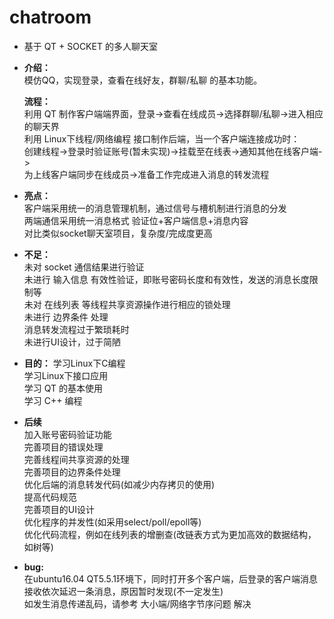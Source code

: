 # chatroom
- 基于 QT + SOCKET 的多人聊天室  

- **介绍：**  
  	模仿QQ，实现登录，查看在线好友，群聊/私聊 的基本功能。
  	
  **流程：**  
  	利用 QT 制作客户端端界面，登录->查看在线成员->选择群聊/私聊->进入相应的聊天界  	
  ​	 利用 Linux下线程/网络编程 接口制作后端，当一个客户端连接成功时：  
  		创建线程->登录时验证账号(暂未实现)->挂载至在线表->通知其他在线客户端->  
		为上线客户端同步在线成员->准备工作完成进入消息的转发流程  

- **亮点：**  
  	客户端采用统一的消息管理机制，通过信号与槽机制进行消息的分发  
  	两端通信采用统一消息格式 验证位+客户端信息+消息内容  
  	对比类似socket聊天室项目，复杂度/完成度更高  

- **不足：**  
  	未对 socket 通信结果进行验证  
  	未进行 输入信息 有效性验证，即账号密码长度和有效性，发送的消息长度限制等  
  	未对 在线列表 等线程共享资源操作进行相应的锁处理  
  	未进行 边界条件 处理  
  	消息转发流程过于繁琐耗时  
  	未进行UI设计，过于简陋  

- **目的：**
  	学习Linux下C编程  
  	学习Linux下接口应用  
  	学习 QT 的基本使用  
  	学习 C++ 编程  

- **后续**  
  	加入账号密码验证功能  
  	完善项目的错误处理  
  	完善线程间共享资源的处理  
  	完善项目的边界条件处理  
  	优化后端的消息转发代码(如减少内存拷贝的使用)  
  	提高代码规范  
  	完善项目的UI设计  
  	优化程序的并发性(如采用select/poll/epoll等)  
  	优化代码流程，例如在线列表的增删查(改链表方式为更加高效的数据结构，如树等)  

- **bug:**  
  	在ubuntu16.04 QT5.5.1环境下，同时打开多个客户端，后登录的客户端消息接收依次延迟一条消息，原因暂时发现(不一定发生)  
  	如发生消息传递乱码，请参考 大小端/网络字节序问题 解决  
  	